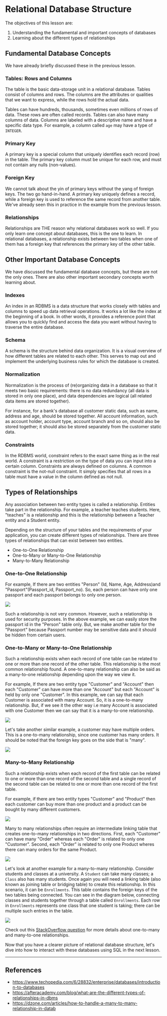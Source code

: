 # Relational Database Structure

The objectives of this lesson are:

1. Understanding the fundamental and important concepts of databases
2. Learning about the different types of relationships

## Fundamental Database Concepts

We have already briefly discussed these in the previous lesson.

### Tables: Rows and Columns

The table is the basic data-storage unit in a relational database. Tables consist of columns and rows. The columns are the attributes or qualities that we want to express, while the rows hold the actual data.

Tables can have hundreds, thousands, sometimes even millions of rows of data. These rows are often called records. Tables can also have many columns of data. Columns are labeled with a descriptive name and have a specific data type. For example, a column called `age` may have a type of `INTEGER`.

### Primary Key

A primary key is a special column that uniquely identifies each record (row) in the table. The primary key column must be unique for each row, and must not contain any nulls (non-values).

### Foreign Key

We cannot talk about the yin of primary keys without the yang of foreign keys. The two go hand-in-hand. A primary key uniquely defines a record, while a foreign key is used to reference the same record from another table. We've already seen this in practice in the example from the previous lesson.

### Relationships

Relationships are THE reason why relational databases work so well. If you only learn one concept about databases, this is the one to learn. In relational databases, a relationship exists between two tables when one of them has a foreign key that references the primary key of the other table.

## Other Important Database Concepts

We have discussed the fundamental database concepts, but these are not the only ones. There are also other important secondary concepts worth learning about.

### Indexes

An index in an RDBMS is a data structure that works closely with tables and columns to speed up data retrieval operations. It works a lot like the index at the beginning of a book. In other words, it provides a reference point that allows you to quickly find and access the data you want without having to traverse the entire database.

### Schema

A schema is the structure behind data organization. It is a visual overview of how different tables are related to each other. This serves to map out and implement the underlying business rules for which the database is created.

### Normalization

Normalization is the process of (re)organizing data in a database so that it meets two basic requirements: there is no data redundancy (all data is stored in only one place), and data dependencies are logical (all related data items are stored together).

For instance, for a bank's database all customer static data, such as name, address and age, should be stored together. All account information, such as account holder, account type, account branch and so on, should also be stored together; it should also be stored separately from the customer static data.

### Constraints

In the RDBMS world, constraint refers to the exact same thing as in the real world. A constraint is a restriction on the type of data you can input into a certain column. Constraints are always defined on columns. A common constraint is the not-null constraint. It simply specifies that all rows in a table must have a value in the column defined as not null.

## Types of Relationships

Any association between two entity types is called a relationship. Entities take part in the relationship. For example, a teacher teaches students. Here, "teaches" is a relationship and this is the relationship between a Teacher entity and a Student entity.

Depending on the structure of your tables and the requirements of your application, you can create different types of relationships. There are three types of relationships that can exist between two entities.

- One-to-One Relationship
- One-to-Many or Many-to-One Relationship
- Many-to-Many Relationship

### One-to-One Relationship

For example, If there are two entities "Person" (Id, Name, Age, Address)and "Passport"(Passport_id, Passport_no). So, each person can have only one passport and each passport belongs to only one person.

![](../assets/one-to-one.jpeg)

Such a relationship is not very common. However, such a relationship is used for security purposes. In the above example, we can easily store the passport id in the "Person" table only. But, we make another table for the "Passport" because Passport number may be sensitive data and it should be hidden from certain users.

### One-to-Many or Many-to-One Relationship

Such a relationship exists when each record of one table can be related to one or more than one record of the other table. This relationship is the most common relationship found. A one-to-many relationship can also be said as a many-to-one relationship depending upon the way we view it.

For example, If there are two entity type "Customer" and "Account" then each "Customer" can have more than one "Account" but each "Account" is held by only one "Customer". In this example, we can say that each Customer is associated with many Account. So, it is a one-to-many relationship. But, if we see it the other way i.e many Account is associated with one Customer then we can say that it is a many-to-one relationship.

![](../assets/one-to-many.jpeg)

Let's take another similar example, a customer may have multiple orders. This is a one-to-many relationship, since one customer has many orders. It should be noted that the foreign key goes on the side that is "many".

<img src ="../assets/one-to-many.png">

### Many-to-Many Relationship

Such a relationship exists when each record of the first table can be related to one or more than one record of the second table and a single record of the second table can be related to one or more than one record of the first table.

For example, if there are two entity types "Customer" and "Product" then each customer can buy more than one product and a product can be bought by many different customers.

<img src ="../assets/many-to-many.jpeg">

Many to many relationships often require an intermediate linking table that creates one-to-many relationships in two directions. First, each "Customer" can have many "Order" whereas each "Order" is related to only one "Customer". Second, each "Order" is related to only one Product wheres there can many orders for the same Product.

<img src ="../assets/linking-table.jpeg">

Let's look at another example for a many-to-many relationship. Consider students and classes at a university. A `Student` can take many classes; a `Class` also has many students. Once again you will need a linking table (also known as joining table or bridging table) to create this relationship. In this scenario, it can be `Enrollments`. This table contains the foreign keys of the two tables being connected. You can see in the diagram below, connecting classes and students together through a table called `Enrollments`. Each row in `Enrollments` represents one class that one student is taking; there can be multiple such entries in the table.

![](../assets/many-to-many.png)

Check out this [StackOverflow question](https://stackoverflow.com/questions/4601703/difference-between-one-to-many-and-many-to-one-relationship) for more details about one-to-many and many-to-one relationships.

Now that you have a clearer picture of relational database structure, let's dive into how to interact with these databases using SQL in the next lesson.

---

## References

- https://www.techopedia.com/6/28832/enterprise/databases/introduction-to-databases
- https://afteracademy.com/blog/what-are-the-different-types-of-relationships-in-dbms
- https://dzone.com/articles/how-to-handle-a-many-to-many-relationship-in-datab
